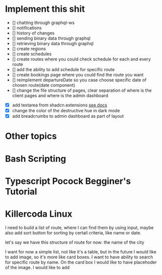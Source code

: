 # Implement this shit

- [] chatting through graphql-ws
- [] notifications
- [] history of changes
- [] sending binary data through graphql
- [] retrieving binary data through graphql
- [] create regions
- [] create schedules
- [] create routes where you could check schedule for each and every route
- [] add the ability to add schedule for specific route
- [] create bookings page where you could find the route you want
- [] reimplement departureDate so you case choose specific date of chosen route(date component)
- [] change the file structure of pages, clear separation of where is the client pages and where is the admin dashboard
- [x] add textarea from shadcn.extensions [see docs](https://shadcnui-expansions.typeart.cc/docs/autosize-textarea)
- [x] change the color of the destructive hue in dark mode
- [x] add breadcrumbs to admin dashboard as part of layout

# Other topics

# Bash Scripting
# Typescript Pocock Begginer's Tutorial
# Killercoda Linux

I need to build a list of route, where I can find them by using input, maybe also add sort button for sorting by certail criteria, like name or date.

let's say we have this structure of route for now: the name of the city

I want for now a simple list, not like it's a table, but in the future I would like to add image, so it's more like card boxes. I want to have ability to search for specific route by name. On the card box I would like to have placehoder of the image. I would like to add

